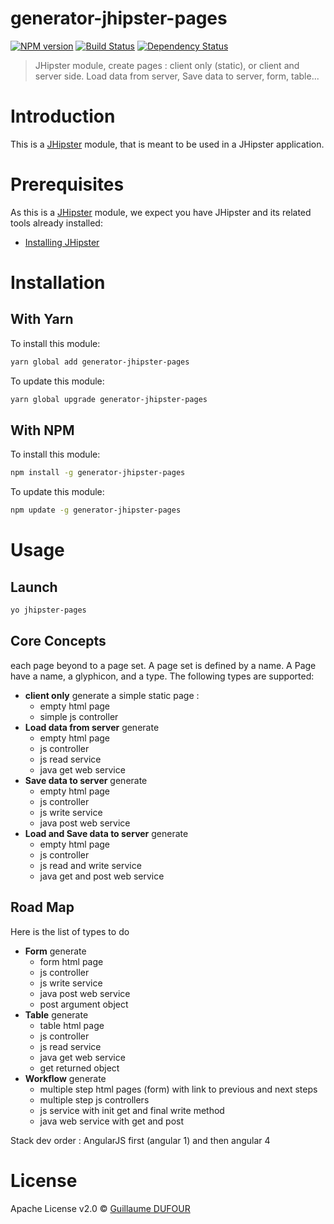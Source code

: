 # generator-jhipster-pages
[![NPM version][npm-image]][npm-url] [![Build Status][travis-image]][travis-url] [![Dependency Status][daviddm-image]][daviddm-url]
> JHipster module, create pages : client only (static), or client and server side. Load data from server, Save data to server, form, table...

# Introduction

This is a [JHipster](http://jhipster.github.io/) module, that is meant to be used in a JHipster application.

# Prerequisites

As this is a [JHipster](http://jhipster.github.io/) module, we expect you have JHipster and its related tools already installed:

- [Installing JHipster](https://jhipster.github.io/installation.html)

# Installation

## With Yarn

To install this module:

```bash
yarn global add generator-jhipster-pages
```

To update this module:

```bash
yarn global upgrade generator-jhipster-pages
```

## With NPM

To install this module:

```bash
npm install -g generator-jhipster-pages
```

To update this module:

```bash
npm update -g generator-jhipster-pages
```

# Usage

## Launch

```bash
yo jhipster-pages
```

## Core Concepts

each page beyond to a page set. A page set is defined by a name.
A Page have a name, a glyphicon, and a type.
The following types are supported:
- **client only** generate a simple static page :
    - empty html page
    - simple js controller
- **Load data from server** generate
    - empty html page
    - js controller
    - js read service
    - java get web service
- **Save data to server** generate
    - empty html page
    - js controller
    - js write service
    - java post web service
- **Load and Save data to server** generate
   - empty html page
   - js controller
   - js read and write service
   - java get and post web service

## Road Map

Here is the list of types to do
- **Form** generate 
   - form html page
   - js controller
   - js write service
   - java post web service
   - post argument object
- **Table** generate
   - table html page
   - js controller
   - js read service
   - java get web service
   - get returned object
- **Workflow** generate
    - multiple step html pages (form) with link to previous and next steps
    - multiple step js controllers
    - js service with init get and final write method
    - java web service with get and post
    
Stack dev order : AngularJS first (angular 1) and then angular 4


# License

Apache License v2.0 © [Guillaume DUFOUR]()


[npm-image]: https://img.shields.io/npm/v/generator-jhipster-pages.svg
[npm-url]: https://npmjs.org/package/generator-jhipster-pages
[travis-image]: https://travis-ci.org/Dufgui/generator-jhipster-pages.svg?branch=master
[travis-url]: https://travis-ci.org/Dufgui/generator-jhipster-pages
[daviddm-image]: https://david-dm.org/Dufgui/generator-jhipster-pages.svg?theme=shields.io
[daviddm-url]: https://david-dm.org/Dufgui/generator-jhipster-pages
